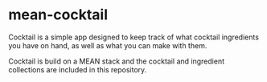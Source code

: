 # mean-cocktail

Cocktail is a simple app designed to keep track of what cocktail ingredients you have on hand, as well as what you can make with them.

Cocktail is build on a MEAN stack and the cocktail and ingredient collections are included in this repository.